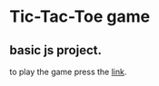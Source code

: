 # Tic-Tac-Toe game

## basic js project.

to play the game press the [link](https://karamdo.github.io/Tic-Tac-Toe/).
